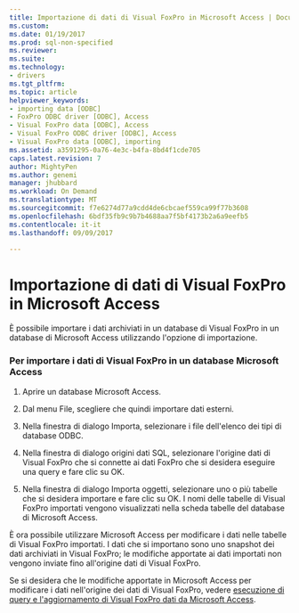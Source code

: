 ```yaml
---
title: Importazione di dati di Visual FoxPro in Microsoft Access | Documenti Microsoft
ms.custom: 
ms.date: 01/19/2017
ms.prod: sql-non-specified
ms.reviewer: 
ms.suite: 
ms.technology:
- drivers
ms.tgt_pltfrm: 
ms.topic: article
helpviewer_keywords:
- importing data [ODBC]
- FoxPro ODBC driver [ODBC], Access
- Visual FoxPro data [ODBC], Access
- Visual FoxPro ODBC driver [ODBC], Access
- Visual FoxPro data [ODBC], importing
ms.assetid: a3591295-0a76-4e3c-b4fa-8bd4f1cde705
caps.latest.revision: 7
author: MightyPen
ms.author: genemi
manager: jhubbard
ms.workload: On Demand
ms.translationtype: MT
ms.sourcegitcommit: f7e6274d77a9cdd4de6cbcaef559ca99f77b3608
ms.openlocfilehash: 6bdf35fb9c9b7b4688aa7f5bf4173b2a6a9eefb5
ms.contentlocale: it-it
ms.lasthandoff: 09/09/2017

---
```

# <a name="importing-visual-foxpro-data-into-microsoft-access"></a>Importazione di dati di Visual FoxPro in Microsoft Access
È possibile importare i dati archiviati in un database di Visual FoxPro in un database di Microsoft Access utilizzando l'opzione di importazione.  
  
### <a name="to-import-visual-foxpro-data-into-a-microsoft-access-database"></a>Per importare i dati di Visual FoxPro in un database Microsoft Access  
  
1.  Aprire un database Microsoft Access.  
  
2.  Dal menu File, scegliere che quindi importare dati esterni.  
  
3.  Nella finestra di dialogo Importa, selezionare i file dell'elenco dei tipi di database ODBC.  
  
4.  Nella finestra di dialogo origini dati SQL, selezionare l'origine dati di Visual FoxPro che si connette ai dati FoxPro che si desidera eseguire una query e fare clic su OK.  
  
5.  Nella finestra di dialogo Importa oggetti, selezionare uno o più tabelle che si desidera importare e fare clic su OK. I nomi delle tabelle di Visual FoxPro importati vengono visualizzati nella scheda tabelle del database di Microsoft Access.  
  
 È ora possibile utilizzare Microsoft Access per modificare i dati nelle tabelle di Visual FoxPro importati. I dati che si importano sono uno snapshot dei dati archiviati in Visual FoxPro; le modifiche apportate ai dati importati non vengono inviate fino all'origine dati di Visual FoxPro.  
  
 Se si desidera che le modifiche apportate in Microsoft Access per modificare i dati nell'origine dei dati di Visual FoxPro, vedere [esecuzione di query e l'aggiornamento di Visual FoxPro dati da Microsoft Access](../../odbc/microsoft/querying-and-updating-visual-foxpro-data-from-microsoft-access.md).


